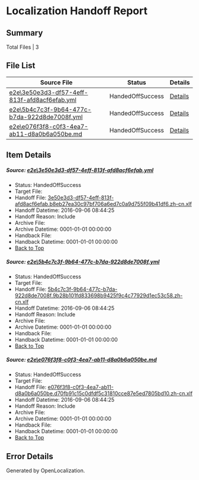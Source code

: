 # <a name='report-top'></a> Localization Handoff Report

## Summary
 Total Files | 3

## File List
 Source File | Status | Details 
 ----------- | ------ | ------- 
 [e2e\3e50e3d3-df57-4eff-813f-afd8acf6efab.yml](https://github.com/OpenLocalizationTestOrg/ol-test0/blob/904b73a6f5b08a6d9675ffa129a9bd5a8b1dcca6/e2e/3e50e3d3-df57-4eff-813f-afd8acf6efab.yml) | HandedOffSuccess | [Details](#cbe6d5b4be76df435fafd9acbe5454b652259f513)
 [e2e\5b4c7c3f-9b64-477c-b7da-922d8de7008f.yml](https://github.com/OpenLocalizationTestOrg/ol-test0/blob/904b73a6f5b08a6d9675ffa129a9bd5a8b1dcca6/e2e/5b4c7c3f-9b64-477c-b7da-922d8de7008f.yml) | HandedOffSuccess | [Details](#1a6189d5251890857bad6cd3d0bee9210d44381a4)
 [e2e\e076f3f8-c0f3-4ea7-ab11-d8a0b6a050be.md](https://github.com/OpenLocalizationTestOrg/ol-test0/blob/904b73a6f5b08a6d9675ffa129a9bd5a8b1dcca6/e2e/e076f3f8-c0f3-4ea7-ab11-d8a0b6a050be.md) | HandedOffSuccess | [Details](#743bd6fa47c2cd5e719fc80aecd75a0019f041316)

## Item Details
##### <a name='cbe6d5b4be76df435fafd9acbe5454b652259f513'></a> Source: [e2e\3e50e3d3-df57-4eff-813f-afd8acf6efab.yml](https://github.com/OpenLocalizationTestOrg/ol-test0/blob/904b73a6f5b08a6d9675ffa129a9bd5a8b1dcca6/e2e/3e50e3d3-df57-4eff-813f-afd8acf6efab.yml)
* Status: HandedOffSuccess
* Target File: 
* Handoff File: [3e50e3d3-df57-4eff-813f-afd8acf6efab.b8eb27ea30c97bf706a6ed7c0a9d755f09b41df6.zh-cn.xlf](https://github.com/OpenLocalizationTestOrg/ol-test0-handoff/blob/ce6220555c86af710e0a671c59503a80c835ca6c/ol-handoff/OpenLocalizationTestOrg/ol-test0-zhcn/ci/ht/3e50e3d3-df57-4eff-813f-afd8acf6efab.b8eb27ea30c97bf706a6ed7c0a9d755f09b41df6.zh-cn.xlf)
* Handoff Datetime: 2016-09-06 08:44:25
* Handoff Reason: Include
* Archive File: 
* Archive Datetime: 0001-01-01 00:00:00
* Handback File: 
* Handback Datetime: 0001-01-01 00:00:00
* [Back to Top](#report-top)

##### <a name='1a6189d5251890857bad6cd3d0bee9210d44381a4'></a> Source: [e2e\5b4c7c3f-9b64-477c-b7da-922d8de7008f.yml](https://github.com/OpenLocalizationTestOrg/ol-test0/blob/904b73a6f5b08a6d9675ffa129a9bd5a8b1dcca6/e2e/5b4c7c3f-9b64-477c-b7da-922d8de7008f.yml)
* Status: HandedOffSuccess
* Target File: 
* Handoff File: [5b4c7c3f-9b64-477c-b7da-922d8de7008f.9b28b101fd833698b9425f9c4c77929d1ec53c58.zh-cn.xlf](https://github.com/OpenLocalizationTestOrg/ol-test0-handoff/blob/ce6220555c86af710e0a671c59503a80c835ca6c/ol-handoff/OpenLocalizationTestOrg/ol-test0-zhcn/ci/ht/5b4c7c3f-9b64-477c-b7da-922d8de7008f.9b28b101fd833698b9425f9c4c77929d1ec53c58.zh-cn.xlf)
* Handoff Datetime: 2016-09-06 08:44:25
* Handoff Reason: Include
* Archive File: 
* Archive Datetime: 0001-01-01 00:00:00
* Handback File: 
* Handback Datetime: 0001-01-01 00:00:00
* [Back to Top](#report-top)

##### <a name='743bd6fa47c2cd5e719fc80aecd75a0019f041316'></a> Source: [e2e\e076f3f8-c0f3-4ea7-ab11-d8a0b6a050be.md](https://github.com/OpenLocalizationTestOrg/ol-test0/blob/904b73a6f5b08a6d9675ffa129a9bd5a8b1dcca6/e2e/e076f3f8-c0f3-4ea7-ab11-d8a0b6a050be.md)
* Status: HandedOffSuccess
* Target File: 
* Handoff File: [e076f3f8-c0f3-4ea7-ab11-d8a0b6a050be.d70fb91c15c0dfdf5c31810cce87e5ed7805bd10.zh-cn.xlf](https://github.com/OpenLocalizationTestOrg/ol-test0-handoff/blob/ce6220555c86af710e0a671c59503a80c835ca6c/ol-handoff/OpenLocalizationTestOrg/ol-test0-zhcn/ci/ht/e076f3f8-c0f3-4ea7-ab11-d8a0b6a050be.d70fb91c15c0dfdf5c31810cce87e5ed7805bd10.zh-cn.xlf)
* Handoff Datetime: 2016-09-06 08:44:25
* Handoff Reason: Include
* Archive File: 
* Archive Datetime: 0001-01-01 00:00:00
* Handback File: 
* Handback Datetime: 0001-01-01 00:00:00
* [Back to Top](#report-top)


## Error Details

Generated by OpenLocalization.
